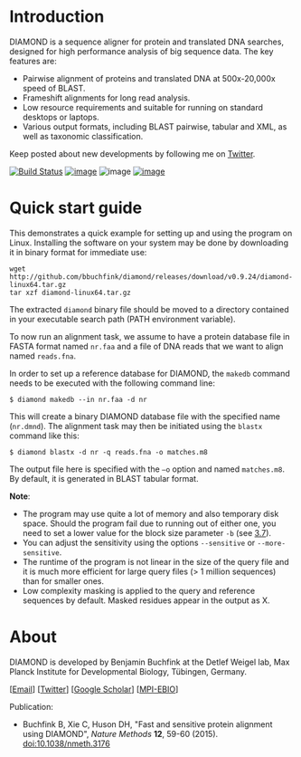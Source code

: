 Introduction
============

DIAMOND is a sequence aligner for protein and translated DNA searches,
designed for high performance analysis of big sequence data. The key
features are:

-   Pairwise alignment of proteins and translated DNA at 500x-20,000x
    speed of BLAST.
-   Frameshift alignments for long read analysis.
-   Low resource requirements and suitable for running on standard
    desktops or laptops.
-   Various output formats, including BLAST pairwise, tabular and XML,
    as well as taxonomic classification.

Keep posted about new developments by following me on
[Twitter](https://twitter.com/bbuchfink).

[![Build Status](https://travis-ci.org/bbuchfink/diamond.svg?branch=master)](https://travis-ci.org/bbuchfink/diamond)
[![image](https://anaconda.org/bioconda/diamond/badges/version.svg)](https://anaconda.org/bioconda/diamond)
![image](https://anaconda.org/bioconda/diamond/badges/platforms.svg)
[![image](https://anaconda.org/bioconda/diamond/badges/downloads.svg)](https://anaconda.org/bioconda/diamond)

Quick start guide
=================

This demonstrates a quick example for setting up and using the program on Linux. Installing the software on your system may be done by downloading it in binary format for immediate use:

    wget http://github.com/bbuchfink/diamond/releases/download/v0.9.24/diamond-linux64.tar.gz
    tar xzf diamond-linux64.tar.gz

The extracted `diamond` binary file should be moved to a directory
contained in your executable search path (PATH environment variable).

To now run an alignment task, we assume to have a protein database file
in FASTA format named `nr.faa` and a file of DNA reads that we want to
align named `reads.fna`.

In order to set up a reference database for DIAMOND, the `makedb`
command needs to be executed with the following command line:

    $ diamond makedb --in nr.faa -d nr

This will create a binary DIAMOND database file with the specified name
(`nr.dmnd`). The alignment task may then be initiated using the `blastx`
command like this:

    $ diamond blastx -d nr -q reads.fna -o matches.m8

The output file here is specified with the `–o` option and named
`matches.m8`. By default, it is generated in BLAST tabular format.

**Note**:

-   The program may use quite a lot of memory and also temporary
    disk space. Should the program fail due to running out of either
    one, you need to set a lower value for the block size parameter
    `-b` (see [3.7](#subsec:memory)).
-   You can adjust the sensitivity using the options `--sensitive` or
    `--more-sensitive`.
-   The runtime of the program is not linear in the size of the
    query file and it is much more efficient for large query files
    (\> 1 million sequences) than for smaller ones.
-   Low complexity masking is applied to the query and reference
    sequences by default. Masked residues appear in the output as X.

About
=====

DIAMOND is developed by Benjamin Buchfink at the Detlef Weigel lab, Max
Planck Institute for Developmental Biology, Tübingen, Germany.

\[[Email](mailto:buchfink@gmail.com)\]
\[[Twitter](https://twitter.com/bbuchfink)\] \[[Google
Scholar](https://scholar.google.de/citations?user=kjPIF1cAAAAJ)\]
\[[MPI-EBIO](http://eb.tuebingen.mpg.de/)\]

Publication:

-   Buchfink B, Xie C, Huson DH, \"Fast and sensitive protein alignment
    using DIAMOND\", *Nature Methods* **12**, 59-60 (2015).
    [doi:10.1038/nmeth.3176](https://doi.org/10.1038/nmeth.3176)
